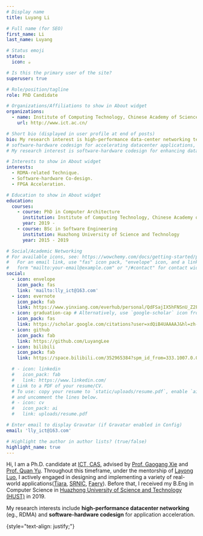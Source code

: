 ```yaml
---
# Display name
title: Luyang Li

# Full name (for SEO)
first_name: Li
last_name: Luyang

# Status emoji
status:
  icon: ☕️

# Is this the primary user of the site?
superuser: true

# Role/position/tagline
role: PhD Candidate

# Organizations/Affiliations to show in About widget
organizations:
  - name: Institute of Computing Technology, Chinese Academy of Sciences
    url: http://www.ict.ac.cn/

# Short bio (displayed in user profile at end of posts)
bio: My research interest is high-performance data-center networking techniques (eg., RDMA) and software-hardware codesign for application acceleration.
# software-hardware codesign for accelerating datacenter applications, including computation, networking, and security.
# My research interest is software-hardware codesign for enhancing datacenter application acceleration, including computation, networking, and security.

# Interests to show in About widget
interests:
  - RDMA-related Technique.
  - Software-hardware Co-design.
  - FPGA Acceleration.

# Education to show in About widget
education:
  courses:
    - course: PhD in Computer Architecture
      institution: Institute of Computing Technology, Chinese Academy of Sciences
      year: 2019 -
    - course: BSc in Software Engineering
      institution: Huazhong University of Science and Technology
      year: 2015 - 2019

# Social/Academic Networking
# For available icons, see: https://wowchemy.com/docs/getting-started/page-builder/#icons
#   For an email link, use "fas" icon pack, "envelope" icon, and a link in the
#   form "mailto:your-email@example.com" or "/#contact" for contact widget.
social:
  - icon: envelope
    icon_pack: fas
    link: 'mailto:lly_ict@163.com'
  - icon: evernote
    icon_pack: fab
    link: https://www.yinxiang.com/everhub/personal/QdFSajIX5hFNSnU_Z2FyNw?SetAuthToken=True&utm_source=yinxiang_app&utm_medium=mac&csrfBusterToken=U%3D15c03f0%3AP%3D%2F%3AE%3D18a06ad59de%3AS%3Ddbc51f23f9bb0fc3f7bad0238d7b18b0
  - icon: graduation-cap # Alternatively, use `google-scholar` icon from `ai` icon pack
    icon_pack: fas
    link: https://scholar.google.com/citations?user=xdQiB4UAAAAJ&hl=zh-CN
  - icon: github
    icon_pack: fab
    link: https://github.com/LuyangLee
  - icon: bilibili
    icon_pack: fab
    link: https://space.bilibili.com/352965384?spm_id_from=333.1007.0.0

  # - icon: linkedin
  #   icon_pack: fab
  #   link: https://www.linkedin.com/
  # Link to a PDF of your resume/CV.
  # To use: copy your resume to `static/uploads/resume.pdf`, enable `ai` icons in `params.yaml`,
  # and uncomment the lines below.
  # - icon: cv
  #   icon_pack: ai
  #   link: uploads/resume.pdf

# Enter email to display Gravatar (if Gravatar enabled in Config)
email: 'lly_ict@163.com'

# Highlight the author in author lists? (true/false)
highlight_name: true
---
```

Hi, I am a Ph.D. candidate at [ICT, CAS](http://www.ict.ac.cn/), advised by [Prof. Gaogang Xie](https://people.ucas.ac.cn/~_xie?language=en) and [Prof. Quan Yu](https://ict.cas.cn/sourcedb/cn/jssrck/201903/t20190311_5253743.html). Throughout this timeframe, under the mentorship of [Layong Luo](https://luolayong.com/), I actively engaged in designing and implementing a variety of real-world applications([Tiara](https://www.usenix.org/conference/nsdi22/presentation/zeng), [SRNIC](https://www.usenix.org/conference/nsdi23/presentation/wang-zilong), [Faery](https://www.usenix.org/conference/osdi22/presentation/zeng)).
Before that, I received my B.Eng in Computer Science in [Huazhong University of Science and Technology (HUST)](https://hust.edu.cn/) in 2019.

My research interests include **high-performance datacenter networking** (eg., RDMA) and **software-hardware codesign** for application acceleration.
<!-- My research interests revolve around software-hardware codesign for accelerating datacenter applications, including networking, computing, and security domains. -->


{style="text-align: justify;"}
